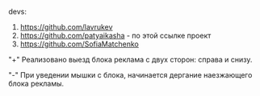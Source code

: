 devs:
1. https://github.com/lavrukev
2. https://github.com/patyaikasha - по этой ссылке проект
3. https://github.com/SofiaMatchenko

"+"
Реализовано выезд блока реклама с двух сторон: справа и снизу.

"-"
При уведении мышки с блока, начинается дергание наезжающего блока рекламы.
